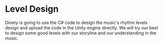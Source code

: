 # Level Design
Dinety is going to use the C# code to design the music's rhythm levels design and upload the code in the Unity engine directly.
We will try our best to design some good levels with our storyline and our understanding in the music.
